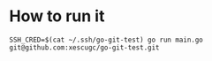 # How to run it

`SSH_CRED=$(cat ~/.ssh/go-git-test) go run main.go git@github.com:xescugc/go-git-test.git`
